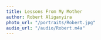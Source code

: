 ```yaml
---
title: Lessons From My Mother
author: Robert Aliganyira
photo_url: "/portraits/Robert.jpg"
audio_url: "/audio/Robert.m4a"
---
```


